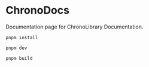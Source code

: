 # ChronoDocs

Documentation page for ChronoLibrary Documentation.

```
pnpm install
```

```
pnpm dev
```

```
pnpm build
```